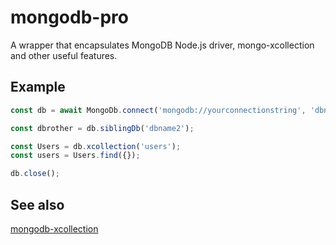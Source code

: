 # mongodb-pro
A wrapper that encapsulates MongoDB Node.js driver, mongo-xcollection and other useful features.

## Example

```javascript
const db = await MongoDb.connect('mongodb://yourconnectionstring', 'dbname');

const dbrother = db.siblingDb('dbname2');

const Users = db.xcollection('users');
const users = Users.find({});

db.close();
```

## See also

[mongodb-xcollection](https://github.com/NOALVO/mongodb-xcollection#readme)